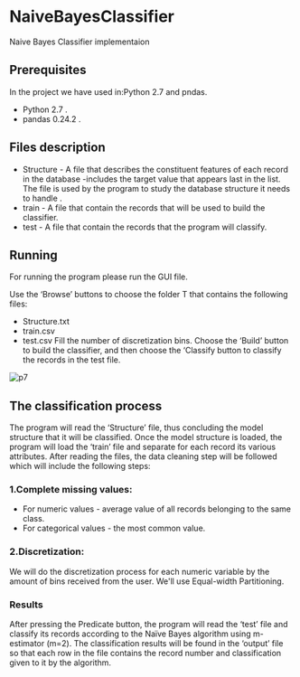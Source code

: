 # NaiveBayesClassifier
Naive Bayes Classifier implementaion

<H2> Prerequisites </H2>

In the project we have used in:Python 2.7 and pndas.
*	Python 2.7 .
* pandas 0.24.2 .

<H2>Files description</H2>

* Structure - A file that describes the constituent features of each record in the database -includes the target value that appears last in the list.
The file is used by the program to study the database structure it needs to handle .
* train - A file that contain the records that will be used to build the classifier.
* test - A file that contain the records that the program will classify.

<H2> Running </H2>

For running the program please run the GUI file.

Use the ‘Browse’ buttons to choose the folder T that contains the following files:
* Structure.txt
* train.csv
* test.csv
Fill the number of discretization bins.
Choose the ‘Build’ button to build the classifier, and then choose the ‘Classify button to classify the records in the test file.

![p7](https://user-images.githubusercontent.com/44204651/62790241-55b06480-bad3-11e9-86b5-71d6083cf039.JPG)

<H2>The classification process</H2>

The program will read the ‘Structure’ file, thus concluding the model structure that it will be classified.
Once the model structure is loaded, the program will load the ‘train’ file and separate for each record its various attributes.
After reading the files, the data cleaning step will be followed which will include the following steps:

<H3>1.Complete missing values:</H3>
  
* For numeric values - average value of all records belonging to the same class.
* For categorical values - the most common value.

<H3>2.Discretization:</H3>
  
We will do the discretization process for each numeric variable by the amount of bins received from the user. We'll use Equal-width Partitioning.

<H3>Results</H3>

After pressing the Predicate button, the program will read the ‘test’ file and classify its records according to the Naïve Bayes algorithm using m-estimator (m=2).
The classification results will be found in the ‘output’ file so that each row in the file contains the record number and classification given to it by the algorithm.

